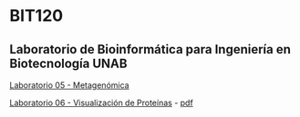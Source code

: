 # BIT120
## Laboratorio de Bioinformática para Ingeniería en Biotecnología UNAB

[Laboratorio 05 - Metagenómica](https://github.com/Katterinne/BIT120/blob/master/lab_05_bioinf_biotec.md)

[Laboratorio 06 - Visualización de Proteínas](https://github.com/Katterinne/BIT120/blob/master/laboratorio6.pdf) - [pdf](https://github.com/Katterinne/BIT120/raw/master/laboratorio6.pdf)
